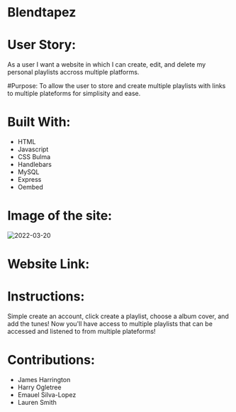 # Blendtapez
# User Story:
As a user I want a website in which I can create, edit, and delete my personal playlists accross multiple platforms.

#Purpose:
To allow the user to store and create multiple playlists with links to multiple plateforms for simplisity and ease. 

# Built With:
- HTML
- Javascript
- CSS Bulma
- Handlebars
- MySQL
- Express
- Oembed

# Image of the site:
![2022-03-20](https://user-images.githubusercontent.com/93622828/159198974-a37b77d0-19d5-4bde-9f85-749fc90ad11a.png)

# Website Link:

# Instructions:
Simple create an account, click create a playlist, choose a album cover, and add the tunes! Now you'll have access to multiple playlists that can be accessed and listened to from multiple plateforms!

# Contributions:
 - James Harrington
 - Harry Ogletree
 - Emauel Silva-Lopez
 - Lauren Smith
